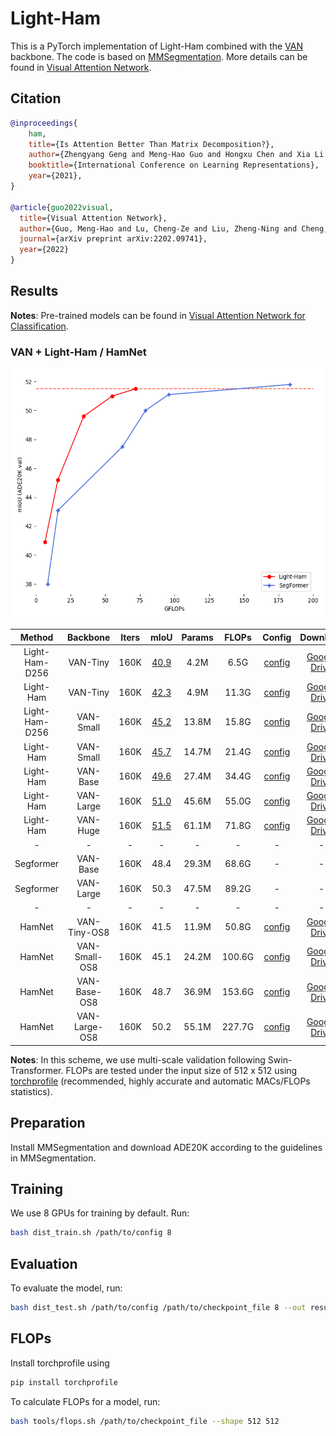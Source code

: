 # Light-Ham

This is a PyTorch implementation of Light-Ham combined with the [VAN](https://github.com/Visual-Attention-Network) backbone.
The code is based on [MMSegmentation](https://github.com/open-mmlab/mmsegmentation).
More details can be found in [Visual Attention Network](https://arxiv.org/abs/2202.09741).

## Citation

```bib
@inproceedings{
    ham,
    title={Is Attention Better Than Matrix Decomposition?},
    author={Zhengyang Geng and Meng-Hao Guo and Hongxu Chen and Xia Li and Ke Wei and Zhouchen Lin},
    booktitle={International Conference on Learning Representations},
    year={2021},
}

@article{guo2022visual,
  title={Visual Attention Network},
  author={Guo, Meng-Hao and Lu, Cheng-Ze and Liu, Zheng-Ning and Cheng, Ming-Ming and Hu, Shi-Min},
  journal={arXiv preprint arXiv:2202.09741},
  year={2022}
}
```

## Results

**Notes**: Pre-trained models can be found in [Visual Attention Network for Classification](https://github.com/Visual-Attention-Network/VAN-Classification).

### VAN + Light-Ham / HamNet

<div align=center><img src="../assets/flops_parato.png" width="500" height="400" /></div>

  |   Method  |    Backbone     | Iters | mIoU | Params | FLOPs  | Config | Download  |
  | :-------: | :-------------: | :---: | :--: | :----: | :----: | :----: | :-------: |
  |  Light-Ham-D256  |    VAN-Tiny     | 160K | [40.9](https://github.com/Gsunshine/Enjoy-Hamburger/blob/main/seg_light_ham/work_dirs/hamnet_light_van_tiny_d256_512x512_160k_ade20k/eval_multi_scale_20220321_052101.json) | 4.2M | 6.5G | [config](https://github.com/Gsunshine/Enjoy-Hamburger/blob/main/seg_light_ham/configs/ham/hamnet_light_van_tiny_d256_512x512_160k_ade20k.py)  | [Google Drive](https://drive.google.com/file/d/11XjGgqgqWJOUKdIEWuInQJyi4wAChaWN/view?usp=sharing) |
  |  Light-Ham  |    VAN-Tiny     | 160K | [42.3](https://github.com/Gsunshine/Enjoy-Hamburger/blob/main/seg_light_ham/work_dirs/hamnet_light_van_tiny_512x512_160k_ade20k/eval_multi_scale_20220323_130645.json) | 4.9M | 11.3G |  [config](https://github.com/Gsunshine/Enjoy-Hamburger/blob/main/seg_light_ham/configs/ham/hamnet_light_van_tiny_512x512_160k_ade20k.py)  | [Google Drive](https://drive.google.com/file/d/1MkjNxqOuoVtt58jIKY-11B6TfDrdH1sX/view?usp=sharing) |
  |  Light-Ham-D256  |    VAN-Small    | 160K | [45.2](https://github.com/Gsunshine/Enjoy-Hamburger/blob/main/seg_light_ham/work_dirs/hamnet_light_van_small_d256_512x512_160k_ade20k/eval_multi_scale_20220331_124904.json) | 13.8M | 15.8G | [config](https://github.com/Gsunshine/Enjoy-Hamburger/blob/main/seg_light_ham/configs/ham/hamnet_light_van_small_d256_512x512_160k_ade20k.py)  | [Google Drive](https://drive.google.com/file/d/1ZrGf5hqCM8VJrrp6HgFeuCSTc7jiAcgP/view?usp=sharing) |
  |  Light-Ham  |    VAN-Small    | 160K | [45.7](https://github.com/Gsunshine/Enjoy-Hamburger/blob/main/seg_light_ham/work_dirs/hamnet_light_van_small_512x512_160k_ade20k/eval_multi_scale_20220323_124229.json) | 14.7M | 21.4G | [config](https://github.com/Gsunshine/Enjoy-Hamburger/blob/main/seg_light_ham/configs/ham/hamnet_light_van_small_512x512_160k_ade20k.py)  | [Google Drive](https://drive.google.com/file/d/1ocFNvV2Dr8kXsytY_9QO5FBGk1zTOgS3/view?usp=sharing) |
  |  Light-Ham  |    VAN-Base     | 160K | [49.6](https://github.com/Gsunshine/Enjoy-Hamburger/blob/main/seg_light_ham/work_dirs/hamnet_light_van_base_512x512_160k_ade20k/eval_multi_scale_20220323_135751.json) | 27.4M | 34.4G | [config](https://github.com/Gsunshine/Enjoy-Hamburger/blob/main/seg_light_ham/configs/ham/hamnet_light_van_base_512x512_160k_ade20k.py)  | [Google Drive](https://drive.google.com/file/d/1-wVJgdztqWYv-MvCp6deFO0pDpciAg6h/view?usp=sharing) |
  |  Light-Ham  |    VAN-Large    | 160K | [51.0](https://github.com/Gsunshine/Enjoy-Hamburger/blob/main/seg_light_ham/work_dirs/hamnet_light_van_large_512x512_160k_ade20k/eval_multi_scale_20220323_142104.json) | 45.6M | 55.0G | [config](https://github.com/Gsunshine/Enjoy-Hamburger/blob/main/seg_light_ham/configs/ham/hamnet_light_van_large_512x512_160k_ade20k.py)  | [Google Drive](https://drive.google.com/file/d/1iW-upuWcZybJyGv8_3qnpgGoX0Wq9emk/view?usp=sharing) |
  |  Light-Ham  |    VAN-Huge    | 160K | [51.5](https://github.com/Gsunshine/Enjoy-Hamburger/blob/main/seg_light_ham/work_dirs/hamnet_light_van_huge_512x512_160k_ade20k/eval_multi_scale_20220328_110130.json) | 61.1M | 71.8G | [config](https://github.com/Gsunshine/Enjoy-Hamburger/blob/main/seg_light_ham/configs/ham/hamnet_light_van_large_512x512_160k_ade20k.py)  | [Google Drive](https://drive.google.com/file/d/1ri-rnapaBRK2oW3CuYNZaTdGGUeZC9x7/view?usp=sharing) |
  |  -  | - | - | - | -  | - | - | - |
  |  Segformer  |    VAN-Base    | 160K | 48.4 | 29.3M | 68.6G | - | - |
  |  Segformer  |    VAN-Large   | 160K | 50.3 | 47.5M | 89.2G | - | - |
  |  -  | - | - | - | -  | - | - | - |
  |  HamNet  |    VAN-Tiny-OS8     | 160K | 41.5 | 11.9M | 50.8G | [config](https://github.com/Gsunshine/Enjoy-Hamburger/blob/main/seg_light_ham/configs/upernet/VAN/upernet_van_tiny_512x512_160k_ade20k.py)  | [Google Drive](https://drive.google.com/file/d/1T1BxnBr4rErKaKiUwp_xF-Ik7j7jINJR/view?usp=sharing) |
  |  HamNet  |    VAN-Small-OS8    | 160K | 45.1 | 24.2M | 100.6G |   [config](https://github.com/Gsunshine/Enjoy-Hamburger/blob/main/seg_light_ham/configs/upernet/VAN/upernet_van_small_512x512_160k_ade20k.py)  | [Google Drive](https://drive.google.com/file/d/1kfZIMZINOprSL6G113sm_KjPlE10nbWz/view?usp=sharing) |
  |  HamNet  |    VAN-Base-OS8     | 160K | 48.7 | 36.9M | 153.6G | [config](https://github.com/Gsunshine/Enjoy-Hamburger/blob/main/seg_light_ham/configs/upernet/VAN/upernet_van_base_512x512_160k_ade20k.py)  | [Google Drive](https://drive.google.com/file/d/1jH1jx6KPckEL0-Ozje0koT8uFw0Bjyfi/view?usp=sharing) |
  |  HamNet  |    VAN-Large-OS8    | 160K | 50.2 | 55.1M | 227.7G | [config](https://github.com/Gsunshine/Enjoy-Hamburger/blob/main/seg_light_ham/configs/upernet/VAN/upernet_van_large_512x512_160k_ade20k.py)  | [Google Drive](https://drive.google.com/file/d/1tPEQ9W1Pn_Bmkn3eGOtjM8dMZ0mTK4ka/view?usp=sharing) |

**Notes**: In this scheme, we use multi-scale validation following Swin-Transformer. FLOPs are tested under the input size of 512 x 512 using [torchprofile](https://github.com/zhijian-liu/torchprofile) (recommended, highly accurate and automatic MACs/FLOPs statistics).

## Preparation

Install MMSegmentation and download ADE20K according to the guidelines in MMSegmentation.

## Training

We use 8 GPUs for training by default. Run:

```bash
bash dist_train.sh /path/to/config 8
```

## Evaluation

To evaluate the model, run:

```bash
bash dist_test.sh /path/to/config /path/to/checkpoint_file 8 --out results.pkl --eval mIoU --aug-test
```

## FLOPs

Install torchprofile using

```bash
pip install torchprofile
```

To calculate FLOPs for a model, run:

```bash
bash tools/flops.sh /path/to/checkpoint_file --shape 512 512
```
